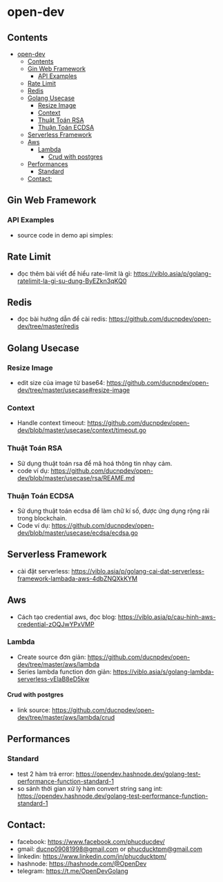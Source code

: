 # open-dev

## Contents

- [open-dev](#open-dev)
  - [Contents](#contents)
  - [Gin Web Framework](#gin-web-framework)
    - [API Examples](#api-examples)
  - [Rate Limit](#rate-limit)
  - [Redis](#redis)
  - [Golang Usecase](#golang-usecase)
    - [Resize Image](#resize-image)
    - [Context](#context)
    - [Thuật Toán RSA](#thuật-toán-rsa)
    - [Thuận Toán ECDSA](#thuận-toán-ecdsa)
  - [Serverless Framework](#serverless-framework)
  - [Aws](#aws)
    - [Lambda](#lambda)
      - [Crud with postgres](#crud-with-postgres)
  - [Performances](#performances)
    - [Standard](#standard)
  - [Contact:](#contact)
## Gin Web Framework
### API Examples
- source code in demo api simples: 

## Rate Limit
- đọc thêm bài viết để hiểu rate-limit là gì: https://viblo.asia/p/golang-ratelimit-la-gi-su-dung-ByEZkn3qKQ0
## Redis
- đọc bài hướng dẫn để cài redis: https://github.com/ducnpdev/open-dev/tree/master/redis

## Golang Usecase

### Resize Image
- edit size của image từ base64: https://github.com/ducnpdev/open-dev/tree/master/usecase#resize-image

### Context
- Handle context timeout: https://github.com/ducnpdev/open-dev/blob/master/usecase/context/timeout.go

### Thuật Toán RSA
- Sử dụng thuật toán rsa để mã hoá thông tin nhạy cảm.
- code ví dụ: https://github.com/ducnpdev/open-dev/blob/master/usecase/rsa/REAME.md

### Thuận Toán ECDSA
- Sử dụng thuật toán ecdsa để làm chữ kí số, được ứng dụng rộng rãi trong blockchain.
- Code ví dụ: https://github.com/ducnpdev/open-dev/blob/master/usecase/ecdsa/ecdsa.go

## Serverless Framework
- cài đặt serverless: https://viblo.asia/p/golang-cai-dat-serverless-framework-lambada-aws-4dbZNQXkKYM
## Aws
- Cách tạo credential aws, đọc blog: https://viblo.asia/p/cau-hinh-aws-credential-zOQJwYPxVMP
### Lambda
- Create source đơn giản: https://github.com/ducnpdev/open-dev/tree/master/aws/lambda
- Series lambda function đơn giản: https://viblo.asia/s/golang-lambda-serverless-vElaB8eD5kw
  
#### Crud with postgres
- link source: https://github.com/ducnpdev/open-dev/tree/master/aws/lambda/crud
## Performances
### Standard
- test 2 hàm trả error: https://opendev.hashnode.dev/golang-test-performance-function-standard-1
- so sánh thời gian xử lý hàm convert string sang int: https://opendev.hashnode.dev/golang-test-performance-function-standard-1
## Contact:
- facebook: https://www.facebook.com/phucducdev/
- gmail: ducnp09081998@gmail.com or phucducktpm@gmail.com
- linkedin: https://www.linkedin.com/in/phucducktpm/
- hashnode: https://hashnode.com/@OpenDev
- telegram: https://t.me/OpenDevGolang